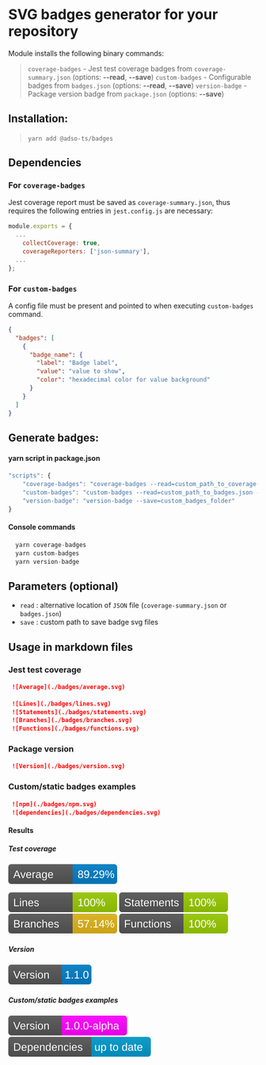 # SVG badges generator for your repository
Module installs the following binary commands:
> `coverage-badges` - Jest test coverage badges from `coverage-summary.json` (options: **--read**, **--save**)
> `custom-badges` - Configurable badges from `badges.json` (options: **--read**, **--save**)
> `version-badge` - Package version badge from `package.json` (options: **--save**)

## Installation:

> `yarn add @adso-ts/badges`

## Dependencies
### For `coverage-badges`
Jest coverage report must be saved as `coverage-summary.json`, thus requires the following entries in `jest.config.js` are necessary:

```javascript
module.exports = {
  ...
    collectCoverage: true,
    coverageReporters: ['json-summary'],
  ...
};
```

### For `custom-badges`
A config file must be present and pointed to when executing `custom-badges` command.
```json
{
  "badges": [
    {
      "badge_name": {
        "label": "Badge label",
        "value": "value to show",
        "color": "hexadecimal color for value background"
      }
    }
  ]
}
```

## Generate badges:
#### yarn script in package.json
```javascript
"scripts": {
    "coverage-badges": "coverage-badges --read=custom_path_to_coverage-summary.json --save=custom_badges_folder"
    "custom-badges": "custom-badges --read=custom_path_to_badges.json --save=custom_badges_folder"
    "version-badge": "version-badge --save=custom_badges_folder"
}
```

#### Console commands
```javascript
  yarn coverage-badges
  yarn custom-badges
  yarn version-badge
```

## Parameters (optional)
- `read` : alternative location of `JSON` file (`coverage-summary.json` or `badges.json`)
- `save` : custom path to save badge svg files

## Usage in markdown files
### Jest test coverage

```md
 ![Average](./badges/average.svg)  
 
 ![Lines](./badges/lines.svg)
 ![Statements](./badges/statements.svg)
 ![Branches](./badges/branches.svg)
 ![Functions](./badges/functions.svg)
```

 ### Package version

```md
 ![Version](./badges/version.svg) 
```

 ### Custom/static badges examples
```md
 ![npm](./badges/npm.svg)
 ![dependencies](./badges/dependencies.svg)
```


#### Results
##### Test coverage
 ![Average](./badges/average.svg)
 
 ![Lines](./badges/lines.svg)
 ![Statements](./badges/statements.svg)
 ![Branches](./badges/branches.svg)
 ![Functions](./badges/functions.svg)

##### Version
 ![Version](./badges/version.svg)

##### Custom/static badges examples
 ![npm](./badges/npm.svg)
 ![dependencies](./badges/dependencies.svg)

